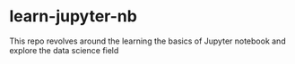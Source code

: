 # learn-jupyter-nb
This repo revolves around the learning the basics of Jupyter notebook and explore the data science field
